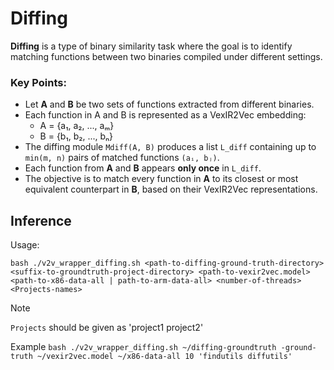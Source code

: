 # Diffing

**Diffing** is a type of binary similarity task where the goal is to identify matching functions between two binaries compiled under different settings.

### Key Points:
- Let **A** and **B** be two sets of functions extracted from different binaries.
- Each function in A and B is represented as a VexIR2Vec embedding:
  - A = {a₁, a₂, ..., aₘ}
  - B = {b₁, b₂, ..., bₙ}
- The diffing module `Mdiff(A, B)` produces a list `L_diff` containing up to `min(m, n)` pairs of matched functions `(aᵢ, bⱼ)`.
- Each function from **A** and **B** appears **only once** in `L_diff`.
- The objective is to match every function in **A** to its closest or most equivalent counterpart in **B**, based on their VexIR2Vec representations.

## Inference

Usage:
```
bash ./v2v_wrapper_diffing.sh <path-to-diffing-ground-truth-directory> <suffix-to-groundtruth-project-directory> <path-to-vexir2vec.model> <path-to-x86-data-all | path-to-arm-data-all> <number-of-threads> <Projects-names> 
```
> [!NOTE]
>  `Projects` should be given as 'project1 project2'

Example
```bash ./v2v_wrapper_diffing.sh ~/diffing-groundtruth -ground-truth ~/vexir2vec.model ~/x86-data-all 10 'findutils diffutils'```
